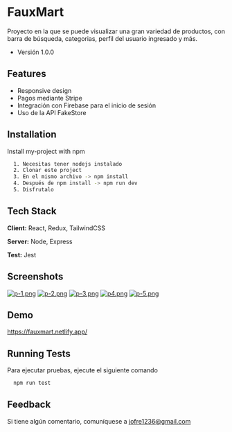 # FauxMart

Proyecto en la que se puede visualizar una gran variedad de productos, con barra de búsqueda, categorias, perfil del usuario ingresado y más.

- Versión 1.0.0

## Features

- Responsive design
- Pagos mediante Stripe
- Integración con Firebase para el inicio de sesión
- Uso de la API FakeStore

## Installation

Install my-project with npm

```bash
  1. Necesitas tener nodejs instalado
  2. Clonar este project
  3. En el mismo archivo -> npm install
  4. Después de npm install -> npm run dev
  5. Disfrutalo
```

## Tech Stack

**Client:** React, Redux, TailwindCSS

**Server:** Node, Express

**Test:** Jest

## Screenshots

[![p-1.png](https://i.postimg.cc/bJYT58nG/p-1.png)](https://postimg.cc/rdbxdBQc)
[![p-2.png](https://i.postimg.cc/yNHnF0Yy/p-2.png)](https://postimg.cc/v40Wygn4)
[![p-3.png](https://i.postimg.cc/HxS2DK06/p-3.png)](https://postimg.cc/PpwZ1SRD)
[![p4.png](https://i.postimg.cc/FKVpG1Y5/p4.png)](https://postimg.cc/hJhVtD8p)
[![p-5.png](https://i.postimg.cc/2Sv2b0m5/p-5.png)](https://postimg.cc/HrYQF4rG)

## Demo

https://fauxmart.netlify.app/

## Running Tests

Para ejecutar pruebas, ejecute el siguiente comando

```bash
  npm run test
```

## Feedback

Si tiene algún comentario, comuníquese a jofre1236@gmail.com

